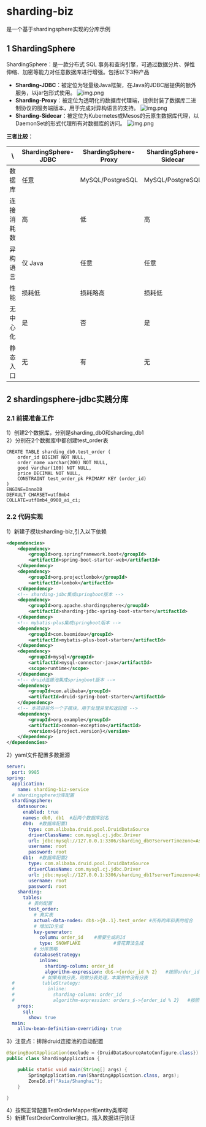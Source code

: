 # sharding-biz
是一个基于shardingsphere实现的分库示例

## 1 ShardingSphere
ShardingSphere：是一款分布式 SQL 事务和查询引擎，可通过数据分片、弹性伸缩、加密等能力对任意数据库进行增强。包括以下3种产品  
- **Sharding-JDBC**：被定位为轻量级Java框架，在Java的JDBC层提供的额外服务，以jar包形式使用。
![img.png](readme-img/sharding-jdbc.png)
- **Sharding-Proxy**：被定位为透明化的数据库代理端，提供封装了数据库二进制协议的服务端版本，用于完成对异构语言的支持。
![img.png](readme-img/sharding-proxy.png)
- **Sharding-Sidecar**：被定位为Kubernetes或Mesos的云原生数据库代理，以DaemonSet的形式代理所有对数据库的访问。
![img.png](readme-img/sharding-sidecar.png)

**三者比较**：

\     | ShardingSphere-JDBC | ShardingSphere-Proxy	| ShardingSphere-Sidecar
-------- | -----  | -----  | -----
数据库| 任意	| MySQL/PostgreSQL | MySQL/PostgreSQL
连接消耗数| 高 | 低 | 高
异构语言  | 仅 Java	| 任意	| 任意
性能	|损耗低	|损耗略高	|损耗低
无中心化	|是	|否	|是
静态入口	|无	|有	|无

## 2 shardingsphere-jdbc实践分库
### 2.1 前提准备工作
1）创建2个数据库，分别是sharding_db0和sharding_db1  
2）分别在2个数据库中都创建test_order表
```roomsql
CREATE TABLE sharding_db0.test_order (
	order_id BIGINT NOT NULL,
	order_name varchar(200) NOT NULL,
	good varchar(100) NOT NULL,
	price DECIMAL NOT NULL,
	CONSTRAINT test_order_pk PRIMARY KEY (order_id)
)
ENGINE=InnoDB
DEFAULT CHARSET=utf8mb4
COLLATE=utf8mb4_0900_ai_ci;
```
### 2.2 代码实现
1）新建子模块sharding-biz,引入以下依赖
```xml
<dependencies>
    <dependency>
        <groupId>org.springframework.boot</groupId>
        <artifactId>spring-boot-starter-web</artifactId>
    </dependency>
    <dependency>
        <groupId>org.projectlombok</groupId>
        <artifactId>lombok</artifactId>
    </dependency>
    <!-- sharding-jdbc集成springboot版本 -->
    <dependency>
        <groupId>org.apache.shardingsphere</groupId>
        <artifactId>sharding-jdbc-spring-boot-starter</artifactId>
    </dependency>
    <!-- mybatis-plus集成springboot版本 -->
    <dependency>
        <groupId>com.baomidou</groupId>
        <artifactId>mybatis-plus-boot-starter</artifactId>
    </dependency>
    <dependency>
        <groupId>mysql</groupId>
        <artifactId>mysql-connector-java</artifactId>
        <scope>runtime</scope>
    </dependency>
    <!-- druid连接池集成springboot版本 -->
    <dependency>
        <groupId>com.alibaba</groupId>
        <artifactId>druid-spring-boot-starter</artifactId>
    </dependency>
    <!-- 本项目另外一个子模块，用于处理异常和返回值 -->
    <dependency>
        <groupId>org.example</groupId>
        <artifactId>common-exception</artifactId>
        <version>${project.version}</version>
    </dependency>
</dependencies>
```
2）yaml文件配置多数据源
```yaml
server:
  port: 9985
spring:
  application:
    name: sharding-biz-service
  # shardingsphere分库配置
  shardingsphere:
    datasource:
      enabled: true
      names: db0, db1  #起两个数据库别名
      db0:  #数据库配置1
        type: com.alibaba.druid.pool.DruidDataSource
        driverClassName: com.mysql.cj.jdbc.Driver
        url: jdbc:mysql://127.0.0.1:3306/sharding_db0?serverTimezone=Asia/Shanghai&useUnicode=true&characterEncoding=utf-8&zeroDateTimeBehavior=convertToNull&useSSL=false&allowPublicKeyRetrieval=true
        username: root
        password: root
      db1:  #数据库配置2
        type: com.alibaba.druid.pool.DruidDataSource
        driverClassName: com.mysql.cj.jdbc.Driver
        url: jdbc:mysql://127.0.0.1:3306/sharding_db1?serverTimezone=Asia/Shanghai&useUnicode=true&characterEncoding=utf-8&zeroDateTimeBehavior=convertToNull&useSSL=false&allowPublicKeyRetrieval=true
        username: root
        password: root
    sharding:
      tables:
        # 表的配置
        test_order:
          # 真实表
          actual-data-nodes: db$->{0..1}.test_order #所有的库和表的组合
          # 增加ID生成
          key-generator:
            column: order_id    #需要生成的Id
            type: SNOWFLAKE            #雪花算法生成
          # 分库策略
          databaseStrategy:
            inline:
              sharding-column: order_id
              algorithm-expression: db$->{order_id % 2}   #按照order_id匹配需要落入的库
             # 如果有做分表，则做分表处理，本案例中没有分表 
  #          tableStrategy:
  #            inline:
  #              sharding-column: order_id
  #              algorithm-expression: orders_$->{order_id % 2}   #按照orderId匹配需要落入的表
    props:
      sql:
        show: true
  main:
    allow-bean-definition-overriding: true

```
3）注意点：排除druid连接池的自动配置
```java
@SpringBootApplication(exclude = {DruidDataSourceAutoConfigure.class}) //排除掉druid自动加载，不然会找不到datasource配置，因为sharding-jdbc配置路径与druid不一致
public class ShardingApplication {

    public static void main(String[] args) {
        SpringApplication.run(ShardingApplication.class, args);
        ZoneId.of("Asia/Shanghai");
    }

}
```
4）按照正常配置TestOrderMapper和entity类即可  
5）新建TestOrderController接口，插入数据进行验证